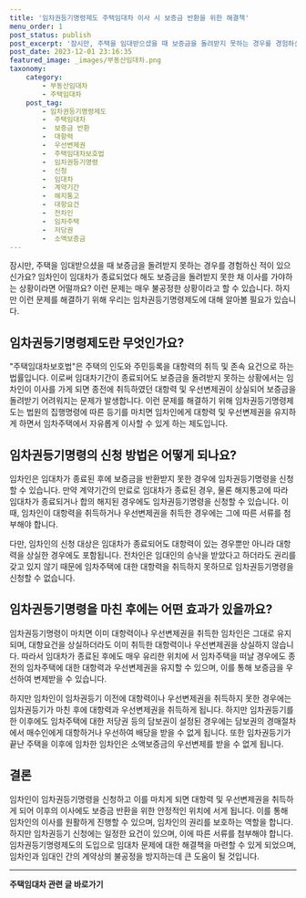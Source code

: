 ```yaml
---
title: '임차권등기명령제도 주택임대차 이사 시 보증금 반환을 위한 해결책'
menu_order: 1
post_status: publish
post_excerpt: '잠시만, 주택을 임대받으셨을 때 보증금을 돌려받지 못하는 경우를 경험하신 적이 있으신가요  임차인이 임대차가 종료되었다 해도 보증금을 돌려받지 못한 채 이사를 가야하는 상황이라면 어떨까요  이런 문제는 매우 불공정한 상황이라고 할 수 있습니다. 하지만 이런 문제를 해결하기 위해 우리는 임차권등기명령제도에 대해 알아볼 필요가 있습니다.'
post_date: 2023-12-01 23:16:35
featured_image: _images/부동산임대차.png
taxonomy:
    category:
        - 부동산임대차
        - 주택임대차
    post_tag:
        - 임차권등기명령제도
        -  주택임대차
        -  보증금 반환
        -  대항력
        -  우선변제권
        -  주택임대차보호법
        -  임차권등기명령
        -  신청
        -  임대차
        -  계약기간
        -  해지통고
        -  대항요건
        -  전차인
        -  임차주택
        -  저당권
        -  소액보증금
---
```



잠시만, 주택을 임대받으셨을 때 보증금을 돌려받지 못하는 경우를 경험하신 적이 있으신가요? 임차인이 임대차가 종료되었다 해도 보증금을 돌려받지 못한 채 이사를 가야하는 상황이라면 어떨까요? 이런 문제는 매우 불공정한 상황이라고 할 수 있습니다. 하지만 이런 문제를 해결하기 위해 우리는 임차권등기명령제도에 대해 알아볼 필요가 있습니다.

## 임차권등기명령제도란 무엇인가요?
"주택임대차보호법"은 주택의 인도와 주민등록을 대항력의 취득 및 존속 요건으로 하는 법률입니다. 이로써 임대차기간이 종료되어도 보증금을 돌려받지 못하는 상황에서는 임차인이 이사를 가게 되면 종전에 취득하였던 대항력 및 우선변제권이 상실되어 보증금을 돌려받기 어려워지는 문제가 발생합니다. 이런 문제를 해결하기 위해 임차권등기명령제도는 법원의 집행명령에 따른 등기를 마치면 임차인에게 대항력 및 우선변제권을 유지하게 하면서 임차주택에서 자유롭게 이사할 수 있게 하는 제도입니다.

## 임차권등기명령의 신청 방법은 어떻게 되나요?
임차인은 임대차가 종료된 후에 보증금을 반환받지 못한 경우에 임차권등기명령을 신청할 수 있습니다. 만약 계약기간의 만료로 임대차가 종료된 경우, 물론 해지통고에 따라 임대차가 종료되거나 합의 해지된 경우에도 임차권등기명령을 신청할 수 있습니다. 이때, 임차인이 대항력을 취득하거나 우선변제권을 취득한 경우에는 그에 따른 서류를 첨부해야 합니다. 

다만, 임차인의 신청 대상은 임대차가 종료되어도 대항력이 있는 경우뿐만 아니라 대항력을 상실한 경우에도 포함됩니다. 전차인은 임대인의 승낙을 받았다고 하더라도 권리를 갖고 있지 않기 때문에 임차주택에 대한 대항력을 취득하지 못하므로 임차권등기명령을 신청할 수 없습니다.

## 임차권등기명령을 마친 후에는 어떤 효과가 있을까요?
임차권등기명령이 마치면 이미 대항력이나 우선변제권을 취득한 임차인은 그대로 유지되며, 대항요건을 상실하더라도 이미 취득한 대항력이나 우선변제권을 상실하지 않습니다. 따라서 임대차가 종료된 후에도 매우 유리한 위치에 서 임차주택을 떠날 경우에도 종전의 임차주택에 대한 대항력과 우선변제권을 유지할 수 있으며, 이를 통해 보증금을 우선하여 변제받을 수 있습니다.

하지만 임차인이 임차권등기 이전에 대항력이나 우선변제권을 취득하지 못한 경우에는 임차권등기가 마친 후에 대항력과 우선변제권을 취득하게 됩니다. 하지만 임차권등기를 한 이후에도 임차주택에 대한 저당권 등의 담보권이 설정된 경우에는 담보권의 경매절차에서 매수인에게 대항하거나 우선하여 배당을 받을 수 없게 됩니다. 또한 임차권등기가 끝난 주택을 이후에 임차한 임차인은 소액보증금의 우선변제를 받을 수 없게 됩니다.

## 결론
임차인이 임차권등기명령을 신청하고 이를 마치게 되면 대항력 및 우선변제권을 취득하게 되어 이후의 이사에도 보증금 반환을 위한 안정적인 위치에 서게 됩니다. 이를 통해 임차인의 이사를 원활하게 진행할 수 있으며, 임차인의 권리를 보호하는 역할을 합니다. 하지만 임차권등기 신청에는 일정한 요건이 있으며, 이에 따른 서류를 첨부해야 합니다. 임차권등기명령제도의 도입으로 임대차 문제에 대한 해결책을 마련할 수 있게 되었으며, 임차인과 임대인 간의 계약상의 불공정을 방지하는데 큰 도움이 될 것입니다.
<!-- wp:separator -->
<hr class="wp-block-separator has-alpha-channel-opacity"/>
<!-- /wp:separator -->

<!-- wp:group {"backgroundColor":"base","layout":{"type":"constrained"}} -->
<div class="wp-block-group has-base-background-color has-background"><!-- wp:paragraph {"align":"center","fontSize":"medium"} -->
<p class="has-text-align-center has-large-font-size"><strong>주택임대차 관련 글 바로가기</strong></p>
<!-- /wp:paragraph -->


<!-- wp:latest-posts
{"categories":[{"id":27169,"count":19,"description":"","link":"https://uknowlaw.com/category/%ec%a3%bc%ed%83%9d%ec%9e%84%eb%8c%80%ec%b0%a8/","name":"주택임대차","slug":"주택임대차","taxonomy":"category","parent":0,"meta":[],"_links":{"self":[{"href":"https://uknowlaw.com/wp-json/wp/v2/categories/27169"}],"collection":[{"href":"https://uknowlaw.com/wp-json/wp/v2/categories"}],"about":[{"href":"https://uknowlaw.com/wp-json/wp/v2/taxonomies/category"}],"wp:post_type":[{"href":"https://uknowlaw.com/wp-json/wp/v2/posts?categories=27169"}],"curies":[{"name":"wp","href":"https://api.w.org/{rel}","templated":true}]}}],"postsToShow":100,"excerptLength":28,"postLayout":"grid","columns":2,"featuredImageAlign":"left","featuredImageSizeSlug":"large","fontSize":"small"} /--></div>
<!-- /wp:group -->